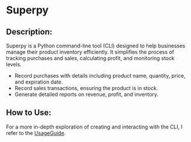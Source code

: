 # Superpy

## Description:
Superpy is a Python command-line tool (CLI) designed to help businesses manage their product inventory efficiently. It simplifies the process of tracking purchases and sales, calculating profit, and monitoring stock levels.

- Record purchases with details including product name, quantity, price, and expiration date.
- Record sales transactions, ensuring the product is in stock.
- Generate detailed reports on revenue, profit, and inventory.

## How to Use:
For a more in-depth exploration of creating and interacting with the CLI, I refer to the [UsageGuide](UsageGuide.md).
